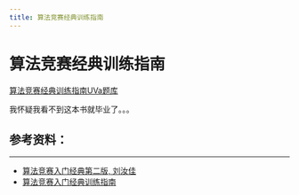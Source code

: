 ```yaml
---
title: 算法竞赛经典训练指南
---
```


# 算法竞赛经典训练指南

[算法竞赛经典训练指南UVa题库](https://onlinejudge.org/index.php?option=com_onlinejudge&Itemid=8&category=442)

我怀疑我看不到这本书就毕业了。。。

## 参考资料：

***
- [算法竞赛入门经典第二版, 刘汝佳](https://book.douban.com/subject/25902102/)
- [算法竞赛入门经典训练指南](https://book.douban.com/subject/20254543/)
